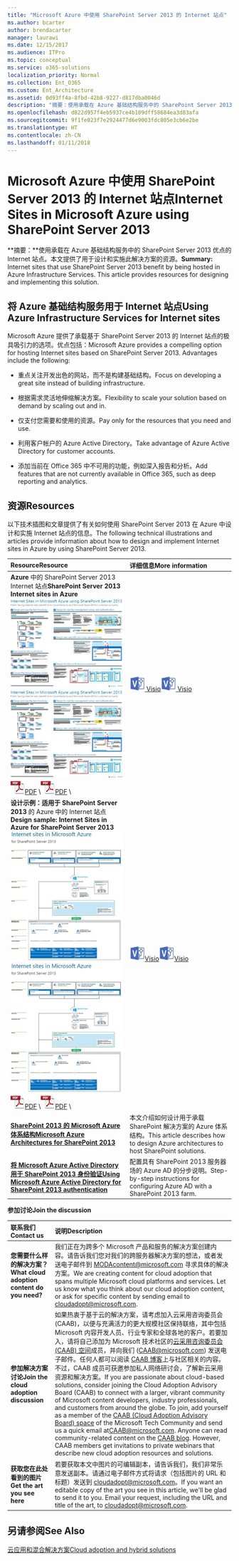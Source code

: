 ```yaml
---
title: "Microsoft Azure 中使用 SharePoint Server 2013 的 Internet 站点"
ms.author: bcarter
author: brendacarter
manager: laurawi
ms.date: 12/15/2017
ms.audience: ITPro
ms.topic: conceptual
ms.service: o365-solutions
localization_priority: Normal
ms.collection: Ent_O365
ms.custom: Ent_Architecture
ms.assetid: 0d93ff4a-8fbd-42b8-9227-d817dba0046d
description: "摘要：使用承载在 Azure 基础结构服务中的 SharePoint Server 2013 优点的 Internet 站点。本文提供了用于设计和实施此解决方案的资源。"
ms.openlocfilehash: d822d957f4eb5937ce4b109dff58684ea3d83afa
ms.sourcegitcommit: 9f1fe023f7e2924477d6e9003fdc805e3cb6e2be
ms.translationtype: HT
ms.contentlocale: zh-CN
ms.lasthandoff: 01/11/2018
---
```

# <a name="internet-sites-in-microsoft-azure-using-sharepoint-server-2013"></a><span data-ttu-id="87978-104">Microsoft Azure 中使用 SharePoint Server 2013 的 Internet 站点</span><span class="sxs-lookup"><span data-stu-id="87978-104">Internet Sites in Microsoft Azure using SharePoint Server 2013</span></span>

 <span data-ttu-id="87978-p102">**摘要：**使用承载在 Azure 基础结构服务中的 SharePoint Server 2013 优点的 Internet 站点。本文提供了用于设计和实施此解决方案的资源。</span><span class="sxs-lookup"><span data-stu-id="87978-p102">**Summary:** Internet sites that use SharePoint Server 2013 benefit by being hosted in Azure Infrastructure Services. This article provides resources for designing and implementing this solution.</span></span>
  
## <a name="using-azure-infrastructure-services-for-internet-sites"></a><span data-ttu-id="87978-107">将 Azure 基础结构服务用于 Internet 站点</span><span class="sxs-lookup"><span data-stu-id="87978-107">Using Azure Infrastructure Services for Internet sites</span></span>

<span data-ttu-id="87978-p103">Microsoft Azure 提供了承载基于 SharePoint Server 2013 的 Internet 站点的极具吸引力的选项。优点包括：</span><span class="sxs-lookup"><span data-stu-id="87978-p103">Microsoft Azure provides a compelling option for hosting Internet sites based on SharePoint Server 2013. Advantages include the following:</span></span>
  
- <span data-ttu-id="87978-110">重点关注开发出色的网站，而不是构建基础结构。</span><span class="sxs-lookup"><span data-stu-id="87978-110">Focus on developing a great site instead of building infrastructure.</span></span>
    
- <span data-ttu-id="87978-111">根据需求灵活地伸缩解决方案。</span><span class="sxs-lookup"><span data-stu-id="87978-111">Flexibility to scale your solution based on demand by scaling out and in.</span></span>
    
- <span data-ttu-id="87978-112">仅支付您需要和使用的资源。</span><span class="sxs-lookup"><span data-stu-id="87978-112">Pay only for the resources that you need and use.</span></span>
    
- <span data-ttu-id="87978-113">利用客户帐户的 Azure Active Directory。</span><span class="sxs-lookup"><span data-stu-id="87978-113">Take advantage of Azure Active Directory for customer accounts.</span></span>
    
- <span data-ttu-id="87978-114">添加当前在 Office 365 中不可用的功能，例如深入报告和分析。</span><span class="sxs-lookup"><span data-stu-id="87978-114">Add features that are not currently available in Office 365, such as deep reporting and analytics.</span></span>
    
## <a name="resources"></a><span data-ttu-id="87978-115">资源</span><span class="sxs-lookup"><span data-stu-id="87978-115">Resources</span></span>

<span data-ttu-id="87978-116">以下技术插图和文章提供了有关如何使用 SharePoint Server 2013 在 Azure 中设计和实施 Internet 站点的信息。</span><span class="sxs-lookup"><span data-stu-id="87978-116">The following technical illustrations and articles provide information about how to design and implement Internet sites in Azure by using SharePoint Server 2013.</span></span>
  
|<span data-ttu-id="87978-117">**Resource**</span><span class="sxs-lookup"><span data-stu-id="87978-117">**Resource**</span></span>|<span data-ttu-id="87978-118">**详细信息**</span><span class="sxs-lookup"><span data-stu-id="87978-118">**More information**</span></span>|
|:-----|:-----|
|<span data-ttu-id="87978-119">**Azure** 中的 SharePoint Server 2013 Internet 站点</span><span class="sxs-lookup"><span data-stu-id="87978-119">**SharePoint Server 2013 Internet sites in Azure**</span></span> <br/> <span data-ttu-id="87978-120">[![使用 SharePoint 的 Azure 中的 Internet 网站图像](images/MS_AZ_SPInternetSites.jpg)          ](https://go.microsoft.com/fwlink/p/?LinkId=392552)</span><span class="sxs-lookup"><span data-stu-id="87978-120">[![Image of Internet sites in Azure using SharePoint](images/MS_AZ_SPInternetSites.jpg)          ](https://go.microsoft.com/fwlink/p/?LinkId=392552)</span></span> <br/> <span data-ttu-id="87978-121">![PDF 文件](images/ITPro_Other_PDFicon.png)[PDF](https://go.microsoft.com/fwlink/p/?LinkId=392552)  \\</span><span class="sxs-lookup"><span data-stu-id="87978-121">![PDF file](images/ITPro_Other_PDFicon.png)[PDF](https://go.microsoft.com/fwlink/p/?LinkId=392552)  \\</span></span>| <span data-ttu-id="87978-122">[![Visio 文件](images/ITPro_Other_VisioIcon.jpg)          ](https://go.microsoft.com/fwlink/p/?LinkId=392551)[Visio](https://go.microsoft.com/fwlink/p/?LinkId=392551)</span><span class="sxs-lookup"><span data-stu-id="87978-122">[![Visio file](images/ITPro_Other_VisioIcon.jpg)          ](https://go.microsoft.com/fwlink/p/?LinkId=392551)[Visio](https://go.microsoft.com/fwlink/p/?LinkId=392551)</span></span> <br/> |<span data-ttu-id="87978-123">此体系结构模型概述了 Azure 中的 Internet 站点的关键设计活动和建议体系结构选择。</span><span class="sxs-lookup"><span data-stu-id="87978-123">This architecture model outlines key design activities and recommended architecture choices for Internet sites in Azure.</span></span>  <br/> |
|<span data-ttu-id="87978-124">**设计示例：适用于 SharePoint Server 2013** 的 Azure 中的 Internet 站点</span><span class="sxs-lookup"><span data-stu-id="87978-124">**Design sample: Internet Sites in Azure for SharePoint Server 2013**</span></span> <br/> <span data-ttu-id="87978-125">[![设计示例图像：Microsoft Azure for SharePoint 2013 中的 Internet 网站](images/MS_AZ_InternetSitesDesignSample.jpg)          ](https://go.microsoft.com/fwlink/p/?LinkId=392549)</span><span class="sxs-lookup"><span data-stu-id="87978-125">[![Image of the Design sample: Internet sites in Microsoft Azure for SharePoint 2013](images/MS_AZ_InternetSitesDesignSample.jpg)          ](https://go.microsoft.com/fwlink/p/?LinkId=392549)</span></span> <br/> <span data-ttu-id="87978-126">![PDF 文件](images/ITPro_Other_PDFicon.png)[PDF](https://go.microsoft.com/fwlink/p/?LinkId=392549)  \\</span><span class="sxs-lookup"><span data-stu-id="87978-126">![PDF file](images/ITPro_Other_PDFicon.png)[PDF](https://go.microsoft.com/fwlink/p/?LinkId=392549)  \\</span></span>| <span data-ttu-id="87978-127">![Visio 文件](images/ITPro_Other_VisioIcon.jpg)[Visio](https://go.microsoft.com/fwlink/p/?LinkId=392548)</span><span class="sxs-lookup"><span data-stu-id="87978-127">![Visio file](images/ITPro_Other_VisioIcon.jpg)[Visio](https://go.microsoft.com/fwlink/p/?LinkId=392548)</span></span> <br/> |<span data-ttu-id="87978-128">将此设计示例作为您自己的体系结构的起点。</span><span class="sxs-lookup"><span data-stu-id="87978-128">Use this design sample as a starting point for your own architecture.</span></span>  <br/> |
|<span data-ttu-id="87978-129">**[SharePoint 2013 的 Microsoft Azure 体系结构](microsoft-azure-architectures-for-sharepoint-2013.md)**</span><span class="sxs-lookup"><span data-stu-id="87978-129">**[Microsoft Azure Architectures for SharePoint 2013](microsoft-azure-architectures-for-sharepoint-2013.md)**</span></span> <br/> |<span data-ttu-id="87978-130">本文介绍如何设计用于承载 SharePoint 解决方案的 Azure 体系结构。</span><span class="sxs-lookup"><span data-stu-id="87978-130">This article describes how to design Azure architectures to host SharePoint solutions.</span></span>  <br/> |
|<span data-ttu-id="87978-131">**[将 Microsoft Azure Active Directory 用于 SharePoint 2013 身份验证](using-microsoft-azure-active-directory-for-sharepoint-2013-authentication.md)**</span><span class="sxs-lookup"><span data-stu-id="87978-131">**[Using Microsoft Azure Active Directory for SharePoint 2013 authentication](using-microsoft-azure-active-directory-for-sharepoint-2013-authentication.md)**</span></span> <br/> |<span data-ttu-id="87978-132">配置具有 SharePoint 2013 服务器场的 Azure AD 的分步说明。</span><span class="sxs-lookup"><span data-stu-id="87978-132">Step-by-step instructions for configuring Azure AD with a SharePoint 2013 farm.</span></span>  <br/> |
   
<span data-ttu-id="87978-133">**参加讨论**</span><span class="sxs-lookup"><span data-stu-id="87978-133">**Join the discussion**</span></span>

|<span data-ttu-id="87978-134">**联系我们**</span><span class="sxs-lookup"><span data-stu-id="87978-134">**Contact us**</span></span>|<span data-ttu-id="87978-135">**说明**</span><span class="sxs-lookup"><span data-stu-id="87978-135">**Description**</span></span>|
|:-----|:-----|
|<span data-ttu-id="87978-136">**您需要什么样的解决方案？**</span><span class="sxs-lookup"><span data-stu-id="87978-136">**What cloud adoption content do you need?**</span></span> <br/> |<span data-ttu-id="87978-p104">我们正在为跨多个 Microsoft 产品和服务的解决方案创建内容。请告诉我们您对我们的跨服务器解决方案的想法，或者发送电子邮件到 [MODAcontent@microsoft.com](mailto:cloudadopt@microsoft.com?Subject=[Cloud%20Adoption%20Content%20Feedback]:%20) 寻求具体的解决方案。</span><span class="sxs-lookup"><span data-stu-id="87978-p104">We are creating content for cloud adoption that spans multiple Microsoft cloud platforms and services. Let us know what you think about our cloud adoption content, or ask for specific content by sending email to [cloudadopt@microsoft.com](mailto:cloudadopt@microsoft.com?Subject=[Cloud%20Adoption%20Content%20Feedback]:%20).  </span></span><br/> |
|<span data-ttu-id="87978-139">**参加解决方案讨论**</span><span class="sxs-lookup"><span data-stu-id="87978-139">**Join the cloud adoption discussion**</span></span> <br/> |<span data-ttu-id="87978-p105">如果热衷于基于云的解决方案，请考虑加入云采用咨询委员会 (CAAB)，以便与充满活力的更大规模社区保持联络，其中包括 Microsoft 内容开发人员、行业专家和全球各地的客户。若要加入，请将自己添加为 Microsoft 技术社区的[云采用咨询委员会 (CAAB) 空间](https://aka.ms/caab)成员，并向我们 ([CAAB@microsoft.com](mailto:caab@microsoft.com?Subject=I%20just%20joined%20the%20Cloud%20Adoption%20Advisory%20Board!)) 发送电子邮件。任何人都可以阅读 [CAAB 博客](https://blogs.technet.com/b/solutions_advisory_board/)上与社区相关的内容。不过，CAAB 成员可获邀参加私人网络研讨会，了解新云采用资源和解决方案。</span><span class="sxs-lookup"><span data-stu-id="87978-p105">If you are passionate about cloud-based solutions, consider joining the Cloud Adoption Advisory Board (CAAB) to connect with a larger, vibrant community of Microsoft content developers, industry professionals, and customers from around the globe. To join, add yourself as a member of the [CAAB (Cloud Adoption Advisory Board) space](https://aka.ms/caab) of the Microsoft Tech Community and send us a quick email at[CAAB@microsoft.com](mailto:caab@microsoft.com?Subject=I%20just%20joined%20the%20Cloud%20Adoption%20Advisory%20Board!). Anyone can read community-related content on the [CAAB blog](https://blogs.technet.com/b/solutions_advisory_board/). However, CAAB members get invitations to private webinars that describe new cloud adoption resources and solutions.  </span></span><br/> |
|<span data-ttu-id="87978-143">**获取您在此处看到的图片**</span><span class="sxs-lookup"><span data-stu-id="87978-143">**Get the art you see here**</span></span> <br/> |<span data-ttu-id="87978-p106">若要获取本文中图片的可编辑副本，请告诉我们，我们非常乐意发送副本。请通过电子邮件方式将请求（包括图片的 URL 和标题）发送到 [cloudadopt@microsoft.com](mailto:cloudadopt@microsoft.com?subject=[Art%20Request]:%20)。</span><span class="sxs-lookup"><span data-stu-id="87978-p106">If you want an editable copy of the art you see in this article, we'll be glad to send it to you. Email your request, including the URL and title of the art, to [cloudadopt@microsoft.com](mailto:cloudadopt@microsoft.com?subject=[Art%20Request]:%20).  </span></span><br/> |
   
## <a name="see-also"></a><span data-ttu-id="87978-146">另请参阅</span><span class="sxs-lookup"><span data-stu-id="87978-146">See Also</span></span>

[<span data-ttu-id="87978-147">云应用和混合解决方案</span><span class="sxs-lookup"><span data-stu-id="87978-147">Cloud adoption and hybrid solutions</span></span>](cloud-adoption-and-hybrid-solutions.md)



